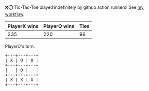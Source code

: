 :x::o: Tic-Tac-Toe played indefinitely by github action runners! See [my workflow](.github/workflows/play.yaml).

|PlayerX wins|PlayerO wins|Ties|
|-|-|-|
|235|220|96|

PlayerO's turn.

<pre>
+---+---+---+
| X | O | O |
+---+---+---+
|   | O |   |
+---+---+---+
| X | X | X |
+---+---+---+
</pre>